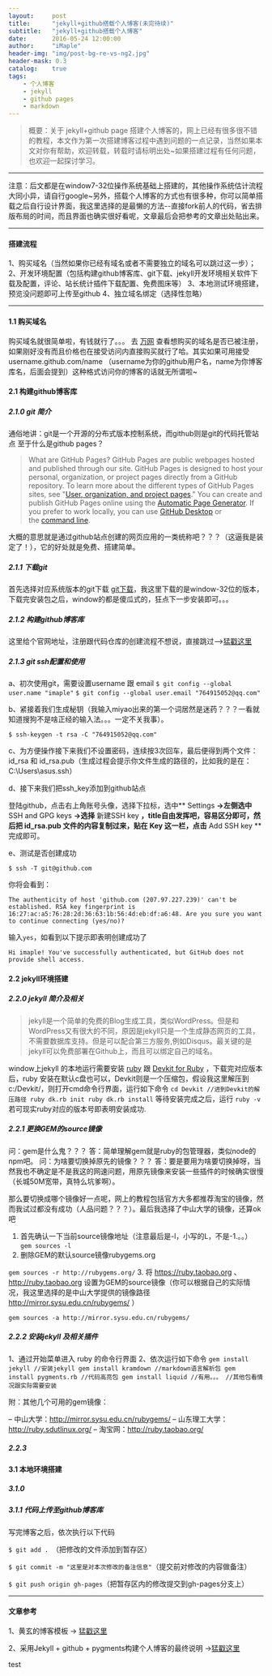 ```yaml
---
layout:     post
title:      "jekyll+github搭载个人博客(未完待续)"
subtitle:   "jekyll+github搭载个人博客"
date:       2016-05-24 12:00:00
author:     "iMaple"
header-img: "img/post-bg-re-vs-ng2.jpg"
header-mask: 0.3
catalog:    true
tags:
    - 个人博客
    - jekyll 
    - github pages
    - markdown
---
```


>概要：关于 jekyll+github page 搭建个人博客的，网上已经有很多很不错的教程，本文作为第一次搭建博客过程中遇到问题的一点记录，当然如果本文对你有帮助，欢迎转载，转载时请标明出处~如果搭建过程有任何问题，也欢迎一起探讨学习。

***
注意：后文都是在window7-32位操作系统基础上搭建的，其他操作系统估计流程大同小异，请自行google~另外，搭载个人博客的方式也有很多种，你可以简单搭载之后自行设计界面，我这里选择的是最懒的方法--直接fork前人的代码，省去排版布局的时间，而且界面也确实很好看呢，文章最后会把参考的文章出处贴出来。
***

#### 搭建流程

1、购买域名（当然如果你已经有域名或者不需要独立的域名可以跳过这一步）；
2、开发环境配置（包括构建github博客库、git下载、jekyll开发环境相关软件下载及配置，评论、站长统计插件下载配置、免费图床等）
3、本地测试环境搭建，预览没问题即可上传至github
4、独立域名绑定（选择性忽略）

***

#### 1.1 购买域名

购买域名就很简单啦，有钱就行了。。。
去 [万网](https://wanwang.aliyun.com/)  查看想购买的域名是否已被注册，如果刚好没有而且价格也在接受访问内直接购买就行了哈。其实如果可用接受 username.github.com/name （username为你的github用户名，name为你博客库名，后面会提到）这种格式访问你的博客的话就无所谓啦~

#### 2.1 构建github博客库

##### 2.1.0 git 简介

通俗地讲：git是一个开源的分布式版本控制系统，而github则是git的代码托管站点
至于什么是github pages？
>What are GitHub Pages?
GitHub Pages are public webpages hosted and published through our site.
GitHub Pages is designed to host your personal, organization, or project pages directly from a GitHub repository. To learn more about the different types of GitHub Pages sites, see "[User, organization, and project pages](https://help.github.com/articles/user-organization-and-project-pages/)."
You can create and publish GitHub Pages online using the [Automatic Page Generator](https://help.github.com/articles/creating-pages-with-the-automatic-generator). If you prefer to work locally, you can use [GitHub Desktop](http://desktop.github.com/) or the [command line](https://help.github.com/articles/adding-an-existing-project-to-github-using-the-command-line).

大概的意思就是通过github站点创建的网页应用的一类统称吧？？？（这逼我是装定了！），它的好处就是免费、搭建简单。

##### 2.1.1 下载git

首先选择对应系统版本的git下载 [git下载](https://git-scm.com/download)，我这里下载的是window-32位的版本，下载完安装包之后，window的都是傻瓜式的，狂点下一步安装即可。。。
##### 2.1.2 构建github博客库
这里给个官网地址，注册跟代码仓库的创建流程不想说，直接跳过-->[猛戳这里](https://github.com/)

##### 2.1.3 git ssh配置和使用

a、初次使用git，需要设置username 跟 email
`$ git config --global user.name "imaple"`
`$ git config --global user.email "764915052@qq.com"`

b、紧接着我们生成秘钥（我输入miyao出来的第一个词居然是迷药？？？一看就知道搜狗不是啥正经的输入法。。。一定不关我事）。

`$ ssh-keygen -t rsa -C "764915052@qq.com"`

c、为方便操作接下来我们不设置密码，连续按3次回车，最后便得到两个文件：id_rsa 和 id_rsa.pub（生成过程会提示你文件生成的路径的，比如我的是在：C:\Users\asus\.ssh）

d、接下来我们把ssh_key添加到github站点

登陆github，点击右上角账号头像，选择下拉标，选中** Settings **->左侧选中** SSH and GPG keys **->选择** 新建SSH key **，title自由发挥吧，容易区分即可，然后把 id_rsa.pub 文件的内容复制过来，贴在 Key 这一栏，点击** Add SSH key ** 完成即可。

e、测试是否创建成功

`$ ssh -T git@github.com`

你将会看到：

`The authenticity of host 'github.com (207.97.227.239)' can't be established. RSA key fingerprint is 16:27:ac:a5:76:28:2d:36:63:1b:56:4d:eb:df:a6:48. Are you sure you want to continue connecting (yes/no)?`

输入`yes`，如看到以下提示即表明创建成功了

`Hi imaple! You've successfully authenticated, but GitHub does not provide shell access.`

#### 2.2 jekyll环境搭建

##### 2.2.0 jekyll 简介及相关

>jekyll是一个简单的免费的Blog生成工具，类似WordPress。但是和WordPress又有很大的不同，原因是jekyll只是一个生成静态网页的工具，不需要数据库支持。但是可以配合第三方服务,例如Disqus。最关键的是jekyll可以免费部署在Github上，而且可以绑定自己的域名。

window上jekyll 的本地运行需要安装 [ruby](https://www.ruby-lang.org/zh_cn/downloads/) 跟 [Devkit for Ruby](https://github.com/oneclick/rubyinstaller/downloads/) ，下载完对应版本后，ruby 安装在默认c盘也可以，Devkit则是一个压缩包，假设我这里解压到c:/Devkit/，则打开cmd命令行界面，运行如下命令
`
cd Devkit //进到Devkit的解压路径
ruby dk.rb init
ruby dk.rb install
`
等待安装完成之后，运行 `ruby -v` 若可现实ruby对应的版本号即表明安装成功.

##### 2.2.1 更换GEM的source镜像

问：gem是什么鬼？？？
答：简单理解gem就是ruby的包管理器，类似node的npm吧。
问：为啥要切换掉原先的镜像？？？
答：要是要用为啥要切换掉呀，当然我也不确定是不是我这的网速问题，用原先镜像来安装一些插件的时候确实很慢（长城50M宽带，真特么坑爹啊）。

那么要切换成哪个镜像好一点呢，网上的教程包括官方大多都推荐淘宝的镜像，然而我试过都没有成功（人品问题？？？）。最后我选择了中山大学的镜像，还算ok吧

1. 首先确认一下当前source镜像地址（注意最后是-l，小写的L，不是-1.。。）
`gem sources -l`
2. 删除GEM的默认source镜像rubygems.org

`gem sources -r http://rubygems.org/`
3. 将 https://ruby.taobao.org 、http://ruby.taobao.org 设置为GEM的source镜像（你可以根据自己的实际情况，我这里选择的是中山大学提供的镜像路径 http://mirror.sysu.edu.cn/rubygems/ ）

`gem sources -a http://mirror.sysu.edu.cn/rubygems/`

##### 2.2.2 安装jekyll 及相关插件

1、通过开始菜单进入 ruby 的命令行界面
2、依次运行如下命令
`
gem install jekyll //安装jekyll
gem install kramdown //markdown语言解析包
gem install pygments.rb //代码高亮包
gem install liquid //有用。。。
//其他包看情况跟实际需要安装
`

附：其他几个可用的gem镜像：

– 中山大学：http://mirror.sysu.edu.cn/rubygems/
– 山东理工大学：http://ruby.sdutlinux.org/
– 淘宝网：http://ruby.taobao.org/

##### 2.2.3 

#### 3.1 本地环境搭建

##### 3.1.0

##### 3.1.1 代码上传至github博客库

写完博客之后，依次执行以下代码

`$ git add . `（把修改的文件添加到暂存区）

`$ git commit -m "这里是对本次修改的备注信息"`（提交前对修改的内容做备注）

`$ git push origin gh-pages`（把暂存区内的修改提交到gh-pages分支上）


***

#### 文章参考


1、黄玄的博客模板 -> [猛戳这里](https://github.com/Huxpro/huxpro.github.io/blob/master/README.zh.md)

2、采用Jekyll + github + pygments构建个人博客的最终说明 ->[猛戳这里](http://www.jianshu.com/p/609e1197754c)

test